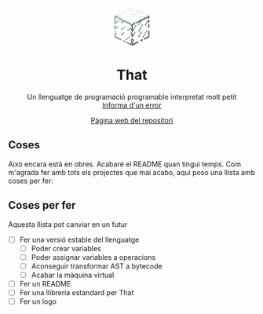 <br />
 <p align="center">
  <img src="logo.png" alt="Logo" width="80" height="80">

  <h1 align="center">That</h1>
    <p align="center">
    Un llenguatge de programació programable interpretat molt petit
    <br />
    <a href="https://git.aranroig.com/BinarySandia04/that/issues">Informa d'un error</a>
</p>
<p align="center">
  <a href="https://https://git.aranroig.com/BinarySandia04/that">Pàgina web del repositori</a>
</p>

## Coses
Això encara està en obres. Acabaré el README quan tingui temps. Com m'agrada fer amb tots els projectes que mai acabo, aqui poso una llista amb coses per fer:

## Coses per fer

Aquesta llista pot canviar en un futur

- [ ] Fer una versió estable del llenguatge
  - [ ] Poder crear variables
  - [ ] Poder assignar variables a operacions
  - [ ] Aconseguir transformar AST a bytecode
  - [ ] Acabar la màquina virtual
- [ ] Fer un README
- [ ] Fer una llibreria estandard per That
- [ ] Fer un logo
